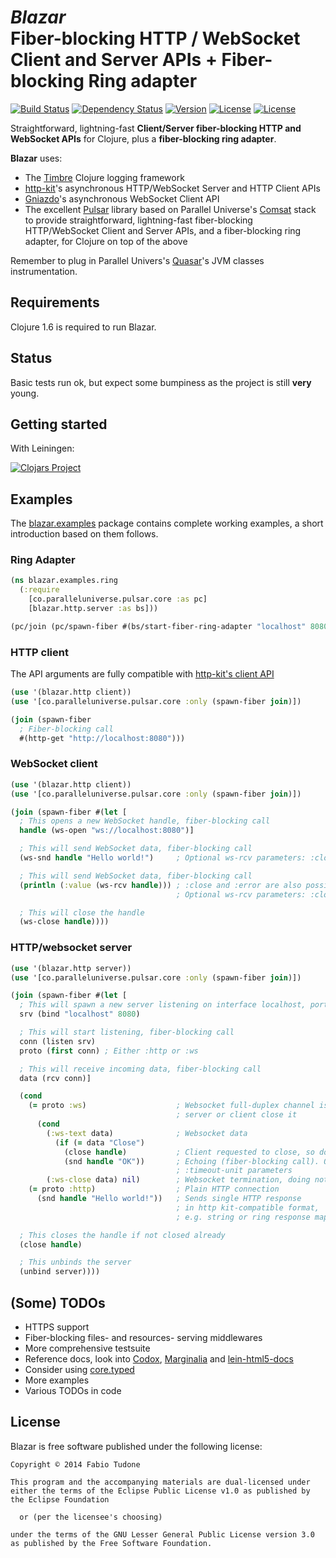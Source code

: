# *Blazar*<br/>Fiber-blocking HTTP / WebSocket Client and Server APIs + Fiber-blocking Ring adapter
[![Build Status](http://img.shields.io/travis/circlespainter/blazar.svg?style=flat)](https://travis-ci.org/circlespainter/blazar) [![Dependency Status](http://www.versioneye.com/user/projects/54379fd9b2a9c56e38000184/badge.svg?style=flat)](http://www.versioneye.com/user/projects/54379fd9b2a9c56e38000184) [![Version](http://img.shields.io/badge/version-0.1.1-red.svg?style=flat)](https://github.com/circlespainter/lein-capsule) [![License](http://img.shields.io/badge/license-EPL-blue.svg?style=flat)](https://www.eclipse.org/legal/epl-v10.html) [![License](http://img.shields.io/badge/license-LGPL-blue.svg?style=flat)](https://www.gnu.org/licenses/lgpl.html)

Straightforward, lightning-fast **Client/Server fiber-blocking HTTP and WebSocket APIs** for Clojure, plus a **fiber-blocking ring adapter**.

**Blazar** uses:

- The [Timbre](https://github.com/ptaoussanis/timbre) Clojure logging framework
- [http-kit](http://http-kit.org/)'s asynchronous HTTP/WebSocket Server and HTTP Client APIs
- [Gniazdo](https://github.com/stylefruits/gniazdo)'s asynchronous WebSocket Client API
- The excellent [Pulsar](https://github.com/puniverse/pulsar) library based on Parallel Universe's [Comsat](https://github.com/puniverse/comsat) stack to provide straightforward, lightning-fast fiber-blocking HTTP/WebSocket Client and Server APIs, and a fiber-blocking ring adapter, for Clojure on top of the above

Remember to plug in Parallel Univers's [Quasar](https://github.com/puniverse/quasar)'s JVM classes instrumentation.

## Requirements

Clojure 1.6 is required to run Blazar.

## Status

Basic tests run ok, but expect some bumpiness as the project is still **very** young.

## Getting started

With Leiningen:

[![Clojars Project](http://clojars.org/blazar/latest-version.svg)](http://clojars.org/blazar)

## Examples

The [blazar.examples](../master/src/blazar/examples) package contains complete working examples, a short introduction based on them follows.

### Ring Adapter

```clojure
(ns blazar.examples.ring
  (:require
    [co.paralleluniverse.pulsar.core :as pc]
    [blazar.http.server :as bs]))

(pc/join (pc/spawn-fiber #(bs/start-fiber-ring-adapter "localhost" 8080 (fn [req] "Hello world!"))))
```

### HTTP client

The API arguments are fully compatible with [http-kit's client API](http://http-kit.org/client.html)

```clojure
(use '(blazar.http client))
(use '[co.paralleluniverse.pulsar.core :only (spawn-fiber join)])

(join (spawn-fiber
  ; Fiber-blocking call
  #(http-get "http://localhost:8080")))
```

### WebSocket client

```clojure
(use '(blazar.http client))
(use '[co.paralleluniverse.pulsar.core :only (spawn-fiber join)])

(join (spawn-fiber #(let [
  ; This opens a new WebSocket handle, fiber-blocking call
  handle (ws-open "ws://localhost:8080")]

  ; This will send WebSocket data, fiber-blocking call
  (ws-snd handle "Hello world!")     ; Optional ws-rcv parameters: :close? flag, :timeout and :timeout-unit

  ; This will send WebSocket data, fiber-blocking call
  (println (:value (ws-rcv handle))) ; :close and :error are also possible keys in result
                                     ; Optional ws-rcv parameters: :close? flag, :timeout and :timeout-unit

  ; This will close the handle
  (ws-close handle))))
```

### HTTP/websocket server

```clojure
(use '(blazar.http server))
(use '[co.paralleluniverse.pulsar.core :only (spawn-fiber join)])

(join (spawn-fiber #(let [
  ; This will spawn a new server listening on interface localhost, port 8080, and return a server handle
  srv (bind "localhost" 8080)

  ; This will start listening, fiber-blocking call
  conn (listen srv)
  proto (first conn) ; Either :http or :ws

  ; This will receive incoming data, fiber-blocking call
  data (rcv conn)]

  (cond
    (= proto :ws)                    ; Websocket full-duplex channel is now open until either
                                     ; server or client close it
      (cond
        (:ws-text data)              ; Websocket data
          (if (= data "Close")
            (close handle)           ; Client requested to close, so doing it
            (snd handle "OK"))       ; Echoing (fiber-blocking call). Optional :close?, :timeout and
                                     ; :timeout-unit parameters
        (:ws-close data) nil)        ; Websocket termination, doing nothing
    (= proto :http)                  ; Plain HTTP connection
      (snd handle "Hello world!"))   ; Sends single HTTP response
                                     ; in http kit-compatible format,
                                     ; e.g. string or ring response map

  ; This closes the handle if not closed already
  (close handle)

  ; This unbinds the server
  (unbind server))))
```

## (Some) TODOs

- HTTPS support
- Fiber-blocking files- and resources- serving middlewares
- More comprehensive testsuite
- Reference docs, look into [Codox](https://github.com/weavejester/codox),
[Marginalia](https://github.com/gdeer81/marginalia) and [lein-html5-docs](https://github.com/tsdh/lein-html5-docs)
- Consider using [core.typed](https://github.com/clojure/core.typed)
- More examples
- Various TODOs in code

## License

Blazar is free software published under the following license:

```
Copyright © 2014 Fabio Tudone

This program and the accompanying materials are dual-licensed under
either the terms of the Eclipse Public License v1.0 as published by
the Eclipse Foundation

  or (per the licensee's choosing)

under the terms of the GNU Lesser General Public License version 3.0
as published by the Free Software Foundation.
```